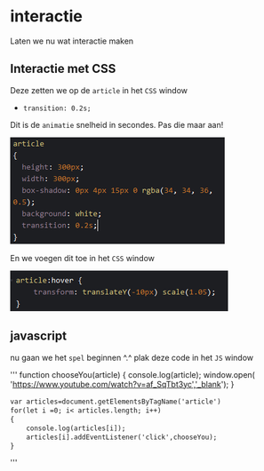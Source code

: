 # interactie

Laten we nu wat interactie maken

## Interactie met CSS

Deze zetten we op de `article` in het `CSS` window
- `transition: 0.2s;`

Dit is de `animatie` snelheid in secondes. Pas die maar aan!

![transition2.PNG](img/transition2.PNG)

En we voegen dit toe in het `CSS` window

![transition.PNG](img/transition.PNG)


## javascript

nu gaan we het `spel` beginnen ^.^
plak deze code in het `JS` window

'''
    function chooseYou(article)
    {
        console.log(article);
        window.open( 'https://www.youtube.com/watch?v=af_SqTbt3yc','_blank');
    }


    var articles=document.getElementsByTagName('article')
    for(let i =0; i< articles.length; i++)
    {
        console.log(articles[i]);
        articles[i].addEventListener('click',chooseYou);
    }
'''